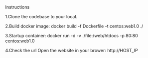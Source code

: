 Instructions

1.Clone the codebase to your local.

2.Build docker image:
  docker build -f Dockerfile -t centos:web1.0 ./

3.Startup container:
  docker run -d -v ./file:/web/htdocs -p 80:80 centos:web1.0
  
4.Check the url
Open the website in your brower: http://HOST_IP
